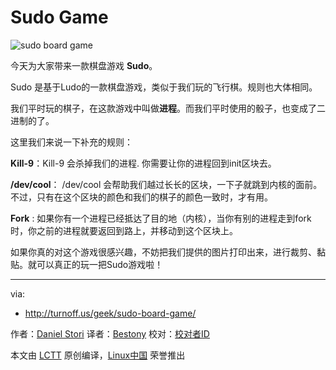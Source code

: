 # Sudo Game

![sudo board game](https://github.com/bestony/comic/raw/master/turnoff.us/sudo-board-game/sudo-board-game.png)

今天为大家带来一款棋盘游戏 **Sudo**。

Sudo 是基于Ludo的一款棋盘游戏，类似于我们玩的飞行棋。规则也大体相同。

我们平时玩的棋子，在这款游戏中叫做**进程**。而我们平时使用的骰子，也变成了二进制的了。

这里我们来说一下补充的规则：

**Kill-9**：Kill-9  会杀掉我们的进程. 你需要让你的进程回到init区块去。

**/dev/cool**： /dev/cool 会帮助我们越过长长的区块，一下子就跳到内核的面前。不过，只有在这个区块的颜色和我们的棋子的颜色一致时，才有用。

**Fork** : 如果你有一个进程已经抵达了目的地（内核），当你有别的进程走到fork时，你之前的进程就要返回到路上，并移动到这个区块上。

如果你真的对这个游戏很感兴趣，不妨把我们提供的图片打印出来，进行裁剪、黏贴。就可以真正的玩一把Sudo游戏啦！

-------------------------------

via:
- http://turnoff.us/geek/sudo-board-game/

作者：[Daniel Stori][a]
译者：[Bestony](https://github.com/Bestony)
校对：[校对者ID](https://github.com/校对者ID)

本文由 [LCTT](https://github.com/LCTT/TranslateProject) 原创编译，[Linux中国](https://linux.cn/) 荣誉推出

[a]:http://turnoff.us/about/
